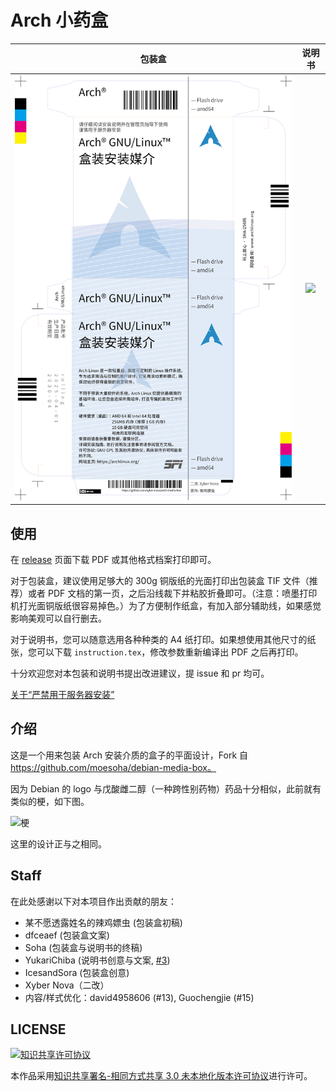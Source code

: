 # Arch 小药盒

| 包装盒                     | 说明书                          |
|:-------------------------:|:------------------------------:|
| ![](./.readme/box_all.png) | ![](./.readme/instruction.jpg) |

## 使用

在 [release](https://github.com/xyber-nova/arch-media-box/releases/latest) 页面下载 PDF 或其他格式档案打印即可。

对于包装盒，建议使用足够大的 300g 铜版纸的光面打印出包装盒 TIF 文件（推荐）或者 PDF 文档的第一页，之后沿线裁下并粘胶折叠即可。（注意：喷墨打印机打光面铜版纸很容易掉色。）为了方便制作纸盒，有加入部分辅助线，如果感觉影响美观可以自行删去。

对于说明书，您可以随意选用各种种类的 A4 纸打印。如果想使用其他尺寸的纸张，您可以下载 `instruction.tex`，修改参数重新编译出 PDF 之后再打印。

十分欢迎您对本包装和说明书提出改进建议，提 issue 和 pr 均可。

[关于“严禁用于服务器安装”](https://github.com/moesoha/debian-media-box/issues/1)

## 介绍

这是一个用来包装 Arch 安装介质的盒子的平面设计，Fork 自 https://github.com/moesoha/debian-media-box。

因为 Debian 的 logo 与戊酸雌二醇（一种跨性别药物）药品十分相似，此前就有类似的梗，如下图。

![梗](./.readme/inspiration.jpg)

这里的设计正与之相同。

## Staff

在此处感谢以下对本项目作出贡献的朋友：

  - 某不愿透露姓名的辣鸡嫖虫 (包装盒初稿)
  - dfceaef (包装盒文案)
  - Soha (包装盒与说明书的终稿)
  - YukariChiba (说明书创意与文案, [#3](https://github.com/moesoha/debian-media-box/issues/3))
  - IcesandSora (包装盒创意)
  - Xyber Nova（二改）
  - 内容/样式优化：david4958606 (#13), Guochengjie (#15)

## LICENSE

<a rel="license" href="http://creativecommons.org/licenses/by-sa/3.0/"><img alt="知识共享许可协议" style="border-width:0" src="https://i.creativecommons.org/l/by-sa/3.0/88x31.png" /></a>

本作品采用[知识共享署名-相同方式共享 3.0 未本地化版本许可协议](http://creativecommons.org/licenses/by-sa/3.0/)进行许可。
